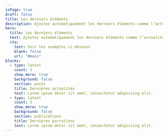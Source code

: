 ```yaml
---
isPage: true
draft: false
title: Les derniers éléments
description: Ajoutez automatiquement les derniers éléments comme l’actualités ou les parutions.
hero:
  title: Les derniers éléments
  text: Ajoutez automatiquement les derniers éléments comme l’actualités ou les parutions.
  cta:
    text: Voir les examples ci-dessous
    blank: false
    url: "#main"
blocks:
  - type: latest
    count: 3
    show_more: true
    background: false
    section: posts
    title: Dernières actualités
    text: Lorem ipsum dolor sit amet, consectetur adipiscing elit.
  - type: latest
    count: 3
    show_more: true
    background: false
    section: publications
    title: Dernières parrutions
    text: Lorem ipsum dolor sit amet, consectetur adipiscing elit.
---
```

